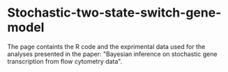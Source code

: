# Stochastic-two-state-switch-gene-model
The page containts the R code and the exprimental data used for the analyses presented in the paper: "Bayesian  inference on stochastic  gene transcription from flow cytometry data".
